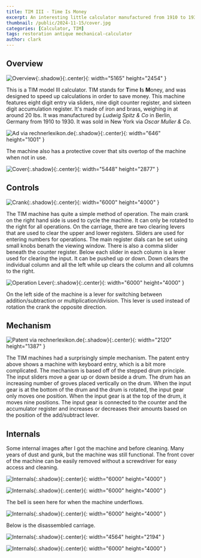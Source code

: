 ```yaml
---
title: TIM III - Time Is Money
excerpt: An interesting little calculator manufactured from 1910 to 1930.
thumbnail: /public/2024-11-15/cover.jpg
categories: [Calculator, TIM]
tags: restoration antique mechanical-calculator
author: clark
---
```


## Overview 

![Overview](/public/2024-11-15/overview.JPG){:.shadow}{:.center}{: width="5165" height="2454" }

This is a TIM model III calculator. TIM stands for **T**ime **I**s **M**oney, and was designed to speed up calculations in order to save money. This machine features eight digit entry via sliders, nine digit counter register, and sixteen digit accumulation register. It's made of iron and brass, weighing in at around 20 lbs. It was manufactured by *Ludwig Spitz & Co* in Berlin, Germany from 1910 to 1930. It was sold in New York via *Oscar Muller & Co*.

![Ad via rechnerlexikon.de](/public/2024-11-15/ad.jpg){:.shadow}{:.center}{: width="646" height="1001" }

The machine also has a protective cover that sits overtop of the machine when not in use. 

![Cover](/public/2024-11-15/machine_cover.JPG){:.shadow}{:.center}{: width="5448" height="2877" }

## Controls

![Crank](/public/2024-11-15/control_2.JPG){:.shadow}{:.center}{: width="6000" height="4000" }

The TIM machine has quite a simple method of operation. The main crank on the right hand side is used to cycle the machine. It can only be rotated to the right for all operations. On the carriage, there are two clearing levers that are used to clear the upper and lower registers. Sliders are used for entering numbers for operations. The main register dials can be set using small knobs benath the viewing window. There is also a comma slider beneath the counter register. Below each slider in each column is a lever used for clearing the input. It can be pushed up or down. Down clears the individual column and all the left while up clears the column and all columns to the right. 

![Operation Lever](/public/2024-11-15/controls_1.JPG){:.shadow}{:.center}{: width="6000" height="4000" }

On the left side of the machine is a lever for switching between addition/subtraction or multiplication/division. This lever is used instead of rotation the crank the opposite direction. 

## Mechanism

![Patent via rechnerlexikon.de](/public/2024-11-15/patent.jpg){:.shadow}{:.center}{: width="2120" height="1387" }

The TIM machines had a surprisingly simple mechanism. The patent entry above shows a machine with keyboard entry, which is a bit more complicated. The mechanism is based off of the stepped drum principle. The input sliders move a gear up or down beside a drum. The drum has an increasing number of groves placed vertically on the drum. When the input gear is at the bottom of the drum and the drum is rotated, the input gear only moves one position. When the input gear is at the top of the drum, it moves nine positions. The input gear is connected to the counter and the accumulator register and increases or decreases their amounts based on the position of the add/subtract lever. 

## Internals

Some internal images after I got the machine and before cleaning. Many years of dust and gunk, but the machine was still functional. The front cover of the machine can be easily removed without a screwdriver for easy access and cleaning. 

![Internals](/public/2024-11-15/internals_1.JPG){:.shadow}{:.center}{: width="6000" height="4000" }

![Internals](/public/2024-11-15/internals_2.JPG){:.shadow}{:.center}{: width="6000" height="4000" }

The bell is seen here for when the machine underflows.

![Internals](/public/2024-11-15/internals_3.JPG){:.shadow}{:.center}{: width="6000" height="4000" }

Below is the disassembled carriage. 

![Internals](/public/2024-11-15/internals_4.JPG){:.shadow}{:.center}{: width="4564" height="2194" }

![Internals](/public/2024-11-15/internals_5.JPG){:.shadow}{:.center}{: width="6000" height="4000" }

